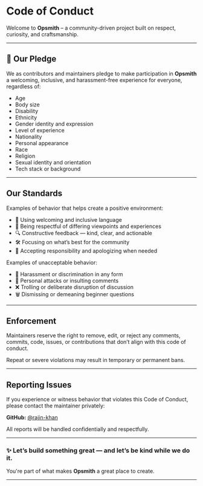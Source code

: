 # Code of Conduct

Welcome to **Opsmith** – a community-driven project built on respect, curiosity, and craftsmanship.

---

## 🌟 Our Pledge

We as contributors and maintainers pledge to make participation in **Opsmith** a welcoming, inclusive, and harassment-free experience for everyone, regardless of:

- Age
- Body size
- Disability
- Ethnicity
- Gender identity and expression
- Level of experience
- Nationality
- Personal appearance
- Race
- Religion
- Sexual identity and orientation
- Tech stack or background

---

## Our Standards

Examples of behavior that helps create a positive environment:

- 💬 Using welcoming and inclusive language
- 🧠 Being respectful of differing viewpoints and experiences
- 🔍 Constructive feedback — kind, clear, and actionable
- 🛠 Focusing on what’s best for the community
- 🙏 Accepting responsibility and apologizing when needed

Examples of unacceptable behavior:

- 🚫 Harassment or discrimination in any form
- 💢 Personal attacks or insulting comments
- ❌ Trolling or deliberate disruption of discussion
- 🗑 Dismissing or demeaning beginner questions

---

## Enforcement

Maintainers reserve the right to remove, edit, or reject any comments, commits, code, issues, or contributions that don’t align with this code of conduct.

Repeat or severe violations may result in temporary or permanent bans.

---

## Reporting Issues

If you experience or witness behavior that violates this Code of Conduct, please contact the maintainer privately:

**GitHub:** [@rajin-khan](https://github.com/rajin-khan)

All reports will be handled confidentially and respectfully.

---

### ✨ Let’s build something great — and let’s be kind while we do it.  
You're part of what makes **Opsmith** a great place to create.

---

